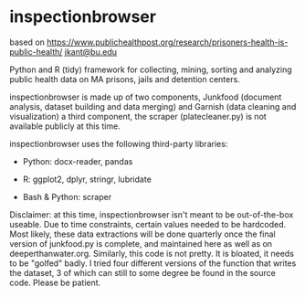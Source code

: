 # inspectionbrowser
based on https://www.publichealthpost.org/research/prisoners-health-is-public-health/
jkant@bu.edu
 
Python and R (tidy) framework for collecting, mining, sorting and analyzing 
public health data on MA prisons, jails and detention centers.
 
inspectionbrowser is made up of two components, Junkfood (document analysis, dataset building and data merging) and Garnish (data cleaning and visualization) a third component, the scraper (platecleaner.py) is not available publicly at this time.


 inspectionbrowser uses the following third-party libraries:
 
 * Python: docx-reader, pandas
 
 * R: ggplot2, dplyr, stringr, lubridate
 
 * Bash & Python: scraper


Disclaimer: at this time, inspectionbrowser isn't meant to be out-of-the-box useable. Due to time constraints, certain values needed to be hardcoded. Most likely, these data extractions will be done quarterly once the final version of junkfood.py is complete, and maintained here as well as on deeperthanwater.org. Similarly, this code is not pretty. It is bloated, it needs to be "golfed" badly. I tried four different versions of the function that writes the dataset, 3 of which can still to some degree be found in the source code. Please be patient. 
